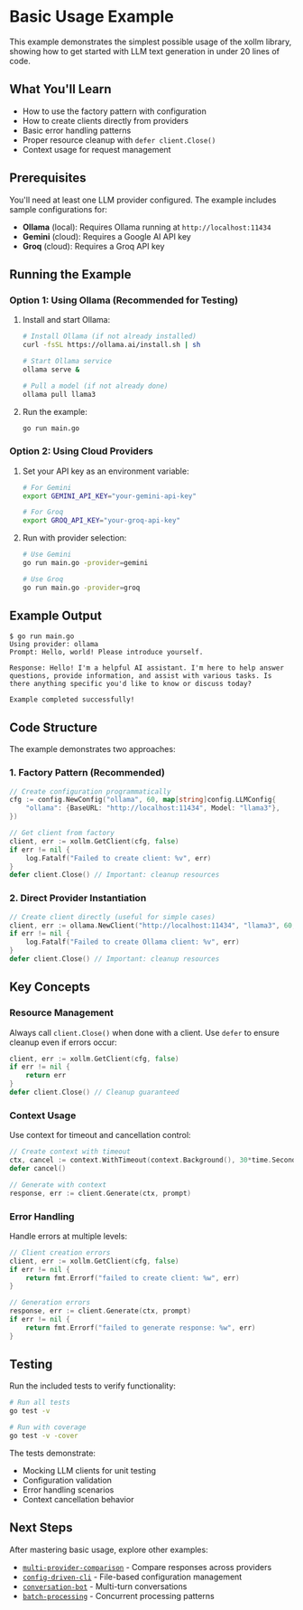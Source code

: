 # Basic Usage Example

This example demonstrates the simplest possible usage of the xollm library, showing how to get started with LLM text generation in under 20 lines of code.

## What You'll Learn

- How to use the factory pattern with configuration
- How to create clients directly from providers
- Basic error handling patterns
- Proper resource cleanup with `defer client.Close()`
- Context usage for request management

## Prerequisites

You'll need at least one LLM provider configured. The example includes sample configurations for:

- **Ollama** (local): Requires Ollama running at `http://localhost:11434`
- **Gemini** (cloud): Requires a Google AI API key
- **Groq** (cloud): Requires a Groq API key

## Running the Example

### Option 1: Using Ollama (Recommended for Testing)

1. Install and start Ollama:
   ```bash
   # Install Ollama (if not already installed)
   curl -fsSL https://ollama.ai/install.sh | sh
   
   # Start Ollama service
   ollama serve &
   
   # Pull a model (if not already done)
   ollama pull llama3
   ```

2. Run the example:
   ```bash
   go run main.go
   ```

### Option 2: Using Cloud Providers

1. Set your API key as an environment variable:
   ```bash
   # For Gemini
   export GEMINI_API_KEY="your-gemini-api-key"
   
   # For Groq  
   export GROQ_API_KEY="your-groq-api-key"
   ```

2. Run with provider selection:
   ```bash
   # Use Gemini
   go run main.go -provider=gemini
   
   # Use Groq
   go run main.go -provider=groq
   ```

## Example Output

```
$ go run main.go
Using provider: ollama
Prompt: Hello, world! Please introduce yourself.

Response: Hello! I'm a helpful AI assistant. I'm here to help answer questions, provide information, and assist with various tasks. Is there anything specific you'd like to know or discuss today?

Example completed successfully!
```

## Code Structure

The example demonstrates two approaches:

### 1. Factory Pattern (Recommended)
```go
// Create configuration programmatically
cfg := config.NewConfig("ollama", 60, map[string]config.LLMConfig{
    "ollama": {BaseURL: "http://localhost:11434", Model: "llama3"},
})

// Get client from factory
client, err := xollm.GetClient(cfg, false)
if err != nil {
    log.Fatalf("Failed to create client: %v", err)
}
defer client.Close() // Important: cleanup resources
```

### 2. Direct Provider Instantiation
```go
// Create client directly (useful for simple cases)
client, err := ollama.NewClient("http://localhost:11434", "llama3", 60, false)
if err != nil {
    log.Fatalf("Failed to create Ollama client: %v", err)
}
defer client.Close() // Important: cleanup resources
```

## Key Concepts

### Resource Management
Always call `client.Close()` when done with a client. Use `defer` to ensure cleanup even if errors occur:

```go
client, err := xollm.GetClient(cfg, false)
if err != nil {
    return err
}
defer client.Close() // Cleanup guaranteed
```

### Context Usage
Use context for timeout and cancellation control:

```go
// Create context with timeout
ctx, cancel := context.WithTimeout(context.Background(), 30*time.Second)
defer cancel()

// Generate with context
response, err := client.Generate(ctx, prompt)
```

### Error Handling
Handle errors at multiple levels:

```go
// Client creation errors
client, err := xollm.GetClient(cfg, false)
if err != nil {
    return fmt.Errorf("failed to create client: %w", err)
}

// Generation errors  
response, err := client.Generate(ctx, prompt)
if err != nil {
    return fmt.Errorf("failed to generate response: %w", err)
}
```

## Testing

Run the included tests to verify functionality:

```bash
# Run all tests
go test -v

# Run with coverage
go test -v -cover
```

The tests demonstrate:
- Mocking LLM clients for unit testing
- Configuration validation
- Error handling scenarios
- Context cancellation behavior

## Next Steps

After mastering basic usage, explore other examples:

- [`multi-provider-comparison`](../multi-provider-comparison/) - Compare responses across providers
- [`config-driven-cli`](../config-driven-cli/) - File-based configuration management
- [`conversation-bot`](../conversation-bot/) - Multi-turn conversations
- [`batch-processing`](../batch-processing/) - Concurrent processing patterns
